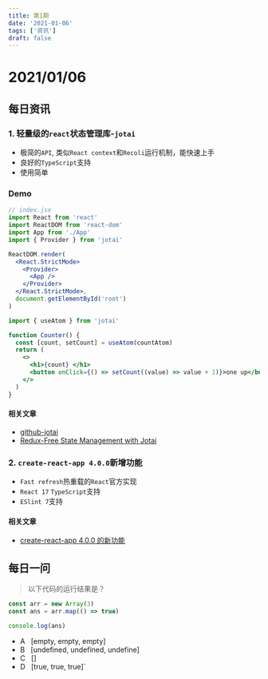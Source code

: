```yaml
---
title: 第1期
date: '2021-01-06'
tags: ['资讯']
draft: false
---
```


<TOCInline toc={props.toc} asDisclosure toHeading={3} />

# 2021/01/06

## 每日资讯

### 1. 轻量级的`react`状态管理库-`jotai`

- 极简的`API`, 类似`React context`和`Recoli`运行机制，能快速上手
- 良好的`TypeScript`支持
- 使用简单

### Demo

```jsx
// index.jsx
import React from 'react'
import ReactDOM from 'react-dom'
import App from './App'
import { Provider } from 'jotai'

ReactDOM.render(
  <React.StrictMode>
    <Provider>
      <App />
    </Provider>
  </React.StrictMode>,
  document.getElementById('root')
)
```

```jsx
import { useAtom } from 'jotai'

function Counter() {
  const [count, setCount] = useAtom(countAtom)
  return (
    <>
      <h1>{count} </h1>
      <button onClick={() => setCount((value) => value + 1)}>one up</button>
    </>
  )
}
```

#### 相关文章

- [github-jotai](https://github.com/pmndrs/jotai)
- [Redux-Free State Management with Jotai](https://blog.bitsrc.io/redux-free-state-management-with-jotai-2c8f34a6a4a)

### 2. `create-react-app 4.0.0`新增功能

- `Fast refresh`热重载的`React`官方实现
- `React 17` `TypeScript`支持
- `ESlint 7`支持

#### 相关文章

- [create-react-app 4.0.0 的新功能](https://segmentfault.com/a/1190000038335229)

## 每日一问

> 以下代码的运行结果是？

```js
const arr = new Array(3)
const ans = arr.map(() => true)

console.log(ans)
```

- A &nbsp;&nbsp;[empty, empty, empty]
- B &nbsp;&nbsp;[undefined, undefined, undefine]
- C &nbsp;&nbsp;[]
- D &nbsp;&nbsp;[true, true, true]`
